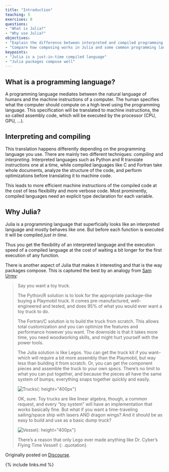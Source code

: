 ```yaml
---
title: "Introduction"
teaching: 5
exercises: 0
questions:
- "What is Julia?"
- "Why use Julia?"
objectives:
- "Explain the difference between interpreted and compiled programming languages"
- "Compare how composing works in Julia and some common programming languages"
keypoints:
- "Julia is a just-in-time compiled language"
- "Julia packages compose well"
---
```


## What is a programming language?

A programming language mediates between the natural language of humans and the
machine instructions of a computer.
The human specifies what the computer should compute on a high level using the
programming language.
This specification will be translated to machine instructions, the so called
assembly code, which will be executed by the processor (CPU, GPU, ...).

## Interpreting and compiling

This translation happens differently depending on the programming language you
use.
There are mainly two different techniques: _compiling_ and _interpreting_.
Interpreted languages such as Python and R translate instructions one at a
time, while compiled languages like C and Fortran take whole documents, analyze
the structure of the code, and perform optimizations before translating it to
machine code.

This leads to more efficient machine instructions of the compiled code at the
cost of less flexibility and more verbose code.
Most prominently, compiled languages need an explicit type declaration for each
variable.

## Why Julia?

Julia is a programming language that superficially looks like an interpreted
language and mostly behaves like one.
But before each function is executed it will be compiled _just in time_.

Thus you get the flexibility of an interpreted language and the execution speed
of a compiled language at the cost of waiting a bit longer for the first
execution of any function.

There is another aspect of Julia that makes it interesting and that is the way
packages compose.
This is captured the best by an analogy from [Sam Urmy](
https://github.com/ElOceanografo):

> Say you want a toy truck.
>
> The Python/R solution is to look for the appropriate package–like buying a
> Playmobil truck. It comes pre-manufactured, well-engineered and tested, and
> does 95% of what you would ever want a toy truck to do.
>
> The Fortran/C solution is to build the truck from scratch. This allows total
> customization and you can optimize the features and performance however you
> want. The downside is that it takes more time, you need woodworking skills,
> and might hurt yourself with the power tools.
>
> The Julia solution is like Legos. You can get the truck kit if you want–which
> will require a bit more assembly than the Playmobil, but way less than
> building it from scratch. Or, you can get the component pieces and assemble
> the truck to your own specs. There’s no limit to what you can put together,
> and because the pieces all have the same system of bumps, everything snaps
> together quickly and easily.
>
> ![Trucks][truck]{: height="400px"}
>
> OK, sure. Toy trucks are like linear algebra, though, a common request, and
> every “toy system” will have an implementation that works basically fine. But
> what if you want a time-traveling sailing/space ship with lasers AND dragon
> wings? And it should be as easy to build and use as a basic dump truck?
>
> ![Vessel][vessel]{: height="400px"}
>
> There’s a reason that only Lego ever made anything like Dr. Cyber’s Flying
> Time Vessel!
{: .quotation}

Originally posted on [Discourse][discourse].

[discourse]: https://discourse.julialang.org/t/what-is-the-advantage-of-julia-over-fortran/65964/101
[truck]: https://global.discourse-cdn.com/business5/uploads/julialang/original/3X/5/2/52e63856ad9e23876cda4297a04171879fa625b4.jpeg
[vessel]: https://global.discourse-cdn.com/business5/uploads/julialang/original/3X/2/8/2865d34fb35c181dc3c5c0f0b71915f31310269c.jpeg

{% include links.md %}
